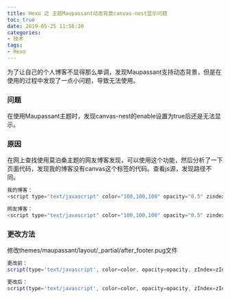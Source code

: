 ```yaml
---
title: Hexo 之 主题Maupassant动态背景canvas-nest显示问题
toc: true
date: 2019-05-25 11:56:20
categories: 
- 技术
tags:
- Hexo
---
```


为了让自己的个人博客不显得那么单调，发现Maupassant支持动态背景，但是在使用的过程中发现了一点小问题，导致无法使用。
<!-- more -->

### 问题
在使用Maupassant主题时，发现canvas-nest的enable设置为true后还是无法显示。

### 原因
在网上查找使用莫泊桑主题的网友博客发现，可以使用这个功能，然后分析了一下页面代码，发现我的博客没有canvas这个标签的代码。查看js源，发现路径不同。

```js
我的博客：
<script type="text/javascript" color="100,100,100" opacity="0.5" zindex="-2" count="50" src="//lib.baomitu.com/canvas-nest.js/2.0.4/canvas-nest.umd.jscanvas-nest.min.js"></script>

网友博客：
<script type="text/javascript" color="100,100,100" opacity="0.5" zindex="-2" count="50" src="//cdn.bootcss.com/canvas-nest.js/1.0.1/canvas-nest.min.js"></script>
```

### 更改方法
修改themes/maupassant/layout/_partial/after_footer.pug文件

```js
更改前：
script(type='text/javascript', color=color, opacity=opacity, zIndex=zIndex, count=count,src='//lib.baomitu.com/canvas-nest.js/2.0.4/canvas-nest.umd.js')

更改后：
script(type='text/javascript', color=color, opacity=opacity, zIndex=zIndex, count=count,src='//cdn.bootcss.com/canvas-nest.js/1.0.1/canvas-nest.min.js')
```

